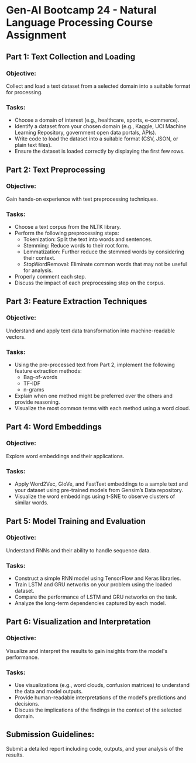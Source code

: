 # Gen-AI Bootcamp 24 - Natural Language Processing Course Assignment

## Part 1: Text Collection and Loading

### Objective:
Collect and load a text dataset from a selected domain into a suitable format for processing.

### Tasks:
- Choose a domain of interest (e.g., healthcare, sports, e-commerce).
- Identify a dataset from your chosen domain (e.g., Kaggle, UCI Machine Learning Repository, government open data portals, APIs).
- Write code to load the dataset into a suitable format (CSV, JSON, or plain text files).
- Ensure the dataset is loaded correctly by displaying the first few rows.

## Part 2: Text Preprocessing

### Objective:
Gain hands-on experience with text preprocessing techniques.

### Tasks:
- Choose a text corpus from the NLTK library.
- Perform the following preprocessing steps:
  - Tokenization: Split the text into words and sentences.
  - Stemming: Reduce words to their root form.
  - Lemmatization: Further reduce the stemmed words by considering their context.
  - StopWordRemoval: Eliminate common words that may not be useful for analysis.
- Properly comment each step.
- Discuss the impact of each preprocessing step on the corpus.

## Part 3: Feature Extraction Techniques

### Objective:
Understand and apply text data transformation into machine-readable vectors.

### Tasks:
- Using the pre-processed text from Part 2, implement the following feature extraction methods:
  - Bag-of-words
  - TF-IDF
  - n-grams
- Explain when one method might be preferred over the others and provide reasoning.
- Visualize the most common terms with each method using a word cloud.

## Part 4: Word Embeddings

### Objective:
Explore word embeddings and their applications.

### Tasks:
- Apply Word2Vec, GloVe, and FastText embeddings to a sample text and your dataset using pre-trained models from Gensim’s Data repository.
- Visualize the word embeddings using t-SNE to observe clusters of similar words.

## Part 5: Model Training and Evaluation

### Objective:
Understand RNNs and their ability to handle sequence data.

### Tasks:
- Construct a simple RNN model using TensorFlow and Keras libraries.
- Train LSTM and GRU networks on your problem using the loaded dataset.
- Compare the performance of LSTM and GRU networks on the task.
- Analyze the long-term dependencies captured by each model.

## Part 6: Visualization and Interpretation

### Objective:
Visualize and interpret the results to gain insights from the model's performance.

### Tasks:
- Use visualizations (e.g., word clouds, confusion matrices) to understand the data and model outputs.
- Provide human-readable interpretations of the model's predictions and decisions.
- Discuss the implications of the findings in the context of the selected domain.

## Submission Guidelines:
Submit a detailed report including code, outputs, and your analysis of the results.
